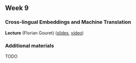 ## Week 9 ##
### Cross-lingual Embeddings and Machine Translation  ###

**Lecture** (Florian Gouret) ([slides](TODO), [video](TODO))

### Additional materials ###
TODO
